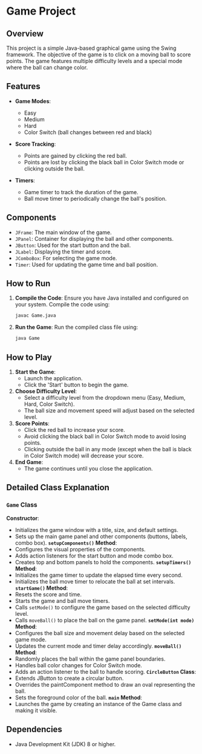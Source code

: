 # Game Project

## Overview

This project is a simple Java-based graphical game using the Swing framework. The objective of the game is to click on a moving ball to score points. The game features multiple difficulty levels and a special mode where the ball can change color.

## Features

- **Game Modes**: 
  - Easy
  - Medium
  - Hard
  - Color Switch (ball changes between red and black)

- **Score Tracking**: 
  - Points are gained by clicking the red ball.
  - Points are lost by clicking the black ball in Color Switch mode or clicking outside the ball.

- **Timers**:
  - Game timer to track the duration of the game.
  - Ball move timer to periodically change the ball's position.

## Components

- `JFrame`: The main window of the game.
- `JPanel`: Container for displaying the ball and other components.
- `JButton`: Used for the start button and the ball.
- `JLabel`: Displaying the timer and score.
- `JComboBox`: For selecting the game mode.
- `Timer`: Used for updating the game time and ball position.

## How to Run

1. **Compile the Code**: Ensure you have Java installed and configured on your system. Compile the code using:
   ```bash
   javac Game.java
   ```
2. **Run the Game**: Run the compiled class file using:
   ```bash
   java Game
   ```
## How to Play
1. **Start the Game**:
   * Launch the application.
   * Click the 'Start' button to begin the game.
2. **Choose Difficulty Level**:
   * Select a difficulty level from the dropdown menu (Easy, Medium, Hard, Color Switch).
   * The ball size and movement speed will adjust based on the selected level.
3. **Score Points**:
   * Click the red ball to increase your score.
   * Avoid clicking the black ball in Color Switch mode to avoid losing points.
   * Clicking outside the ball in any mode (except when the ball is black in Color Switch mode) will decrease your score.
4. **End Game**:
   * The game continues until you close the application.
## Detailed Class Explanation
### `Game` Class
**Constructor**:
* Initializes the game window with a title, size, and default settings.
* Sets up the main game panel and other components (buttons, labels, combo box).
**`setupComponents()` Method**:
* Configures the visual properties of the components.
* Adds action listeners for the start button and mode combo box.
* Creates top and bottom panels to hold the components.
**`setupTimers()` Method**:
* Initializes the game timer to update the elapsed time every second.
* Initializes the ball move timer to relocate the ball at set intervals.
**`startGame()` Method**:
* Resets the score and time.
* Starts the game and ball move timers.
* Calls `setMode()` to configure the game based on the selected difficulty level.
* Calls `moveBall()` to place the ball on the game panel.
**`setMode(int mode)` Method**:
* Configures the ball size and movement delay based on the selected game mode.
* Updates the current mode and timer delay accordingly.
**`moveBall()` Method**:
* Randomly places the ball within the game panel boundaries.
* Handles ball color changes for Color Switch mode.
* Adds an action listener to the ball to handle scoring.
**`CircleButton` Class**:
* Extends JButton to create a circular button.
* Overrides the paintComponent method to draw an oval representing the ball.
* Sets the foreground color of the ball.
**`main` Method**:
* Launches the game by creating an instance of the Game class and making it visible.
## Dependencies
* Java Development Kit (JDK) 8 or higher.
